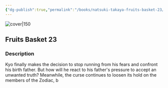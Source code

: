 ```yaml
---
{"dg-publish":true,"permalink":"/books/natsuki-takaya-fruits-basket-23/","title":"\"Fruits Basket 23\"","tags":["manga","romance","Fantasy"]}
---
```




![cover|150](http://books.google.com/books/content?id=V9apSgAACAAJ&printsec=frontcover&img=1&zoom=1&source=gbs_api)

## Fruits Basket 23

### Description

Kyo finally makes the decision to stop running from his fears and confront his birth father. But how will he react to his father's pressure to accept an unwanted truth? Meanwhile, the curse continues to loosen its hold on the members of the Zodiac, b
```